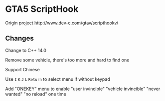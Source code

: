 # GTA5 ScriptHook

Origin project  http://www.dev-c.com/gtav/scripthookv/

## Changes

Change to C++ 14.0

Remove some vehicle, there's too more and hard to find one

Support Chinese

Use <code>I</code>  <code>K</code>  <code>J</code>  <code>L</code>  <code>Return</code> to select menu if without keypad

Add "ONEKEY" menu to enable "user invincible"  "vehicle invincible"  "never wanted"  "no reload" one time
